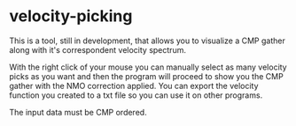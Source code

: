 # velocity-picking

This is a tool, still in development, that allows you to visualize a CMP gather along with it's correspondent velocity spectrum.

With the right click of your mouse you can manually select as many velocity picks as you want and then the program will proceed to show you the CMP gather with the NMO correction applied. You can export the velocity function you created to a txt file so you can use it on other programs.

The input data must be CMP ordered.
